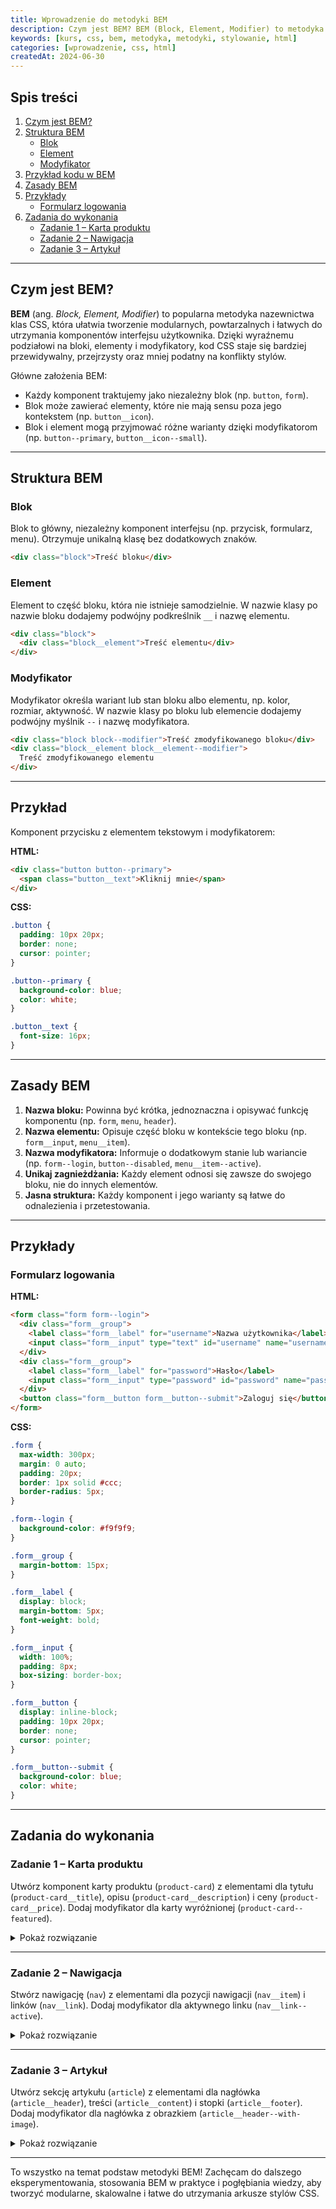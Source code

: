 ```yaml
---
title: Wprowadzenie do metodyki BEM
description: Czym jest BEM? BEM (Block, Element, Modifier) to metodyka nazewnictwa klas CSS, która pomaga tworzyć komponenty interfejsu użytkownika w sposób modularny i łatwy do utrzymania. BEM dzieli interfejs na bloki, elementy i modyfikatory, co pozwala na lepszą organizację kodu CSS.
keywords: [kurs, css, bem, metodyka, metodyki, stylowanie, html]
categories: [wprowadzenie, css, html]
createdAt: 2024-06-30
---
```


## Spis treści

1. [Czym jest BEM?](#czym-jest-bem)
2. [Struktura BEM](#struktura-bem)
   - [Blok](#blok)
   - [Element](#element)
   - [Modyfikator](#modyfikator)
3. [Przykład kodu w BEM](#przykład)
4. [Zasady BEM](#zasady-bem)
5. [Przykłady](#przykłady)
   - [Formularz logowania](#formularz-logowania)
6. [Zadania do wykonania](#zadania-do-wykonania)
   - [Zadanie 1 – Karta produktu](#zadanie-1)
   - [Zadanie 2 – Nawigacja](#zadanie-2)
   - [Zadanie 3 – Artykuł](#zadanie-3)

---

## Czym jest BEM?

**BEM** (ang. _Block, Element, Modifier_) to popularna metodyka nazewnictwa klas CSS, która ułatwia tworzenie modularnych, powtarzalnych i łatwych do utrzymania komponentów interfejsu użytkownika. Dzięki wyraźnemu podziałowi na bloki, elementy i modyfikatory, kod CSS staje się bardziej przewidywalny, przejrzysty oraz mniej podatny na konflikty stylów.

Główne założenia BEM:

- Każdy komponent traktujemy jako niezależny blok (np. `button`, `form`).
- Blok może zawierać elementy, które nie mają sensu poza jego kontekstem (np. `button__icon`).
- Blok i element mogą przyjmować różne warianty dzięki modyfikatorom (np. `button--primary`, `button__icon--small`).

---

## Struktura BEM

### Blok

Blok to główny, niezależny komponent interfejsu (np. przycisk, formularz, menu). Otrzymuje unikalną klasę bez dodatkowych znaków.

```html
<div class="block">Treść bloku</div>
```

### Element

Element to część bloku, która nie istnieje samodzielnie. W nazwie klasy po nazwie bloku dodajemy podwójny podkreślnik `__` i nazwę elementu.

```html
<div class="block">
  <div class="block__element">Treść elementu</div>
</div>
```

### Modyfikator

Modyfikator określa wariant lub stan bloku albo elementu, np. kolor, rozmiar, aktywność. W nazwie klasy po bloku lub elemencie dodajemy podwójny myślnik `--` i nazwę modyfikatora.

```html
<div class="block block--modifier">Treść zmodyfikowanego bloku</div>
<div class="block__element block__element--modifier">
  Treść zmodyfikowanego elementu
</div>
```

---

## Przykład

Komponent przycisku z elementem tekstowym i modyfikatorem:

**HTML:**

```html
<div class="button button--primary">
  <span class="button__text">Kliknij mnie</span>
</div>
```

**CSS:**

```css
.button {
  padding: 10px 20px;
  border: none;
  cursor: pointer;
}

.button--primary {
  background-color: blue;
  color: white;
}

.button__text {
  font-size: 16px;
}
```

---

## Zasady BEM

1. **Nazwa bloku:** Powinna być krótka, jednoznaczna i opisywać funkcję komponentu (np. `form`, `menu`, `header`).
2. **Nazwa elementu:** Opisuje część bloku w kontekście tego bloku (np. `form__input`, `menu__item`).
3. **Nazwa modyfikatora:** Informuje o dodatkowym stanie lub wariancie (np. `form--login`, `button--disabled`, `menu__item--active`).
4. **Unikaj zagnieżdżania:** Każdy element odnosi się zawsze do swojego bloku, nie do innych elementów.
5. **Jasna struktura:** Każdy komponent i jego warianty są łatwe do odnalezienia i przetestowania.

---

## Przykłady

### Formularz logowania

**HTML:**

```html
<form class="form form--login">
  <div class="form__group">
    <label class="form__label" for="username">Nazwa użytkownika</label>
    <input class="form__input" type="text" id="username" name="username" />
  </div>
  <div class="form__group">
    <label class="form__label" for="password">Hasło</label>
    <input class="form__input" type="password" id="password" name="password" />
  </div>
  <button class="form__button form__button--submit">Zaloguj się</button>
</form>
```

**CSS:**

```css
.form {
  max-width: 300px;
  margin: 0 auto;
  padding: 20px;
  border: 1px solid #ccc;
  border-radius: 5px;
}

.form--login {
  background-color: #f9f9f9;
}

.form__group {
  margin-bottom: 15px;
}

.form__label {
  display: block;
  margin-bottom: 5px;
  font-weight: bold;
}

.form__input {
  width: 100%;
  padding: 8px;
  box-sizing: border-box;
}

.form__button {
  display: inline-block;
  padding: 10px 20px;
  border: none;
  cursor: pointer;
}

.form__button--submit {
  background-color: blue;
  color: white;
}
```

---

## Zadania do wykonania

### Zadanie 1 – Karta produktu

Utwórz komponent karty produktu (`product-card`) z elementami dla tytułu (`product-card__title`), opisu (`product-card__description`) i ceny (`product-card__price`). Dodaj modyfikator dla karty wyróżnionej (`product-card--featured`).

<details>
  <summary>
    <span>Pokaż rozwiązanie</span>
  </summary>

**HTML:**

```html
<div class="product-card product-card--featured">
  <h2 class="product-card__title">Nazwa produktu</h2>
  <p class="product-card__description">Opis produktu</p>
  <span class="product-card__price">99,99 zł</span>
</div>
```

**CSS:**

```css
.product-card {
  border: 1px solid #ccc;
  padding: 15px;
  border-radius: 5px;
}

.product-card--featured {
  border-color: gold;
  background-color: #fffbf0;
}

.product-card__title {
  font-size: 18px;
  margin-bottom: 10px;
}

.product-card__description {
  font-size: 14px;
  margin-bottom: 15px;
}

.product-card__price {
  font-size: 16px;
  font-weight: bold;
}
```

</details>

---

### Zadanie 2 – Nawigacja

Stwórz nawigację (`nav`) z elementami dla pozycji nawigacji (`nav__item`) i linków (`nav__link`). Dodaj modyfikator dla aktywnego linku (`nav__link--active`).

<details>
  <summary>
    <span>Pokaż rozwiązanie</span>
  </summary>

**HTML:**

```html
<nav class="nav">
  <ul>
    <li class="nav__item">
      <a href="#" class="nav__link nav__link--active">Home</a>
    </li>
    <li class="nav__item"><a href="#" class="nav__link">O nas</a></li>
    <li class="nav__item"><a href="#" class="nav__link">Kontakt</a></li>
  </ul>
</nav>
```

**CSS:**

```css
.nav {
  background-color: #333;
  padding: 10px;
}

.nav__item {
  display: inline;
  margin-right: 15px;
}

.nav__link {
  color: white;
  text-decoration: none;
}

.nav__link--active {
  font-weight: bold;
  text-decoration: underline;
}
```

</details>

---

### Zadanie 3 – Artykuł

Utwórz sekcję artykułu (`article`) z elementami dla nagłówka (`article__header`), treści (`article__content`) i stopki (`article__footer`). Dodaj modyfikator dla nagłówka z obrazkiem (`article__header--with-image`).

<details>
  <summary>
    <span>Pokaż rozwiązanie</span>
  </summary>

**HTML:**

```html
<article class="article">
  <header class="article__header article__header--with-image">
    <h1>Tytuł artykułu</h1>
    <img src="image.jpg" alt="Obrazek w nagłówku" />
  </header>
  <section class="article__content">
    <p>Treść artykułu...</p>
  </section>
  <footer class="article__footer">
    <p>Stopka artykułu</p>
  </footer>
</article>
```

**CSS:**

```css
.article {
  border: 1px solid #ddd;
  padding: 20px;
  border-radius: 5px;
}

.article__header {
  margin-bottom: 15px;
}

.article__header--with-image img {
  display: block;
  max-width: 100%;
  height: auto;
}

.article__content {
  margin-bottom: 15px;
}

.article__footer {
  font-size: 14px;
  color: #777;
}
```

</details>

---

To wszystko na temat podstaw metodyki BEM! Zachęcam do dalszego eksperymentowania, stosowania BEM w praktyce i pogłębiania wiedzy, aby tworzyć modularne, skalowalne i łatwe do utrzymania arkusze stylów CSS.
